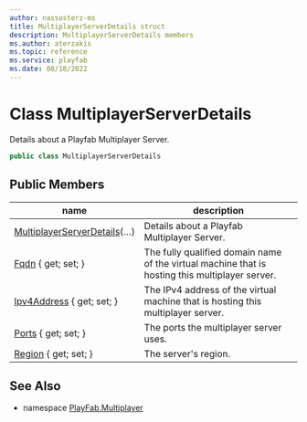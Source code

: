 ```yaml
---
author: nassosterz-ms
title: MultiplayerServerDetails struct
description: MultiplayerServerDetails members
ms.author: aterzakis
ms.topic: reference
ms.service: playfab
ms.date: 08/18/2022
---
```


# Class MultiplayerServerDetails

Details about a Playfab Multiplayer Server.

```csharp
public class MultiplayerServerDetails
```

## Public Members

| name | description |
| --- | --- |
| [MultiplayerServerDetails](MultiplayerServerDetails/MultiplayerServerDetails.md)(…) | Details about a Playfab Multiplayer Server. |
| [Fqdn](MultiplayerServerDetails/Fqdn.md) { get; set; } | The fully qualified domain name of the virtual machine that is hosting this multiplayer server. |
| [Ipv4Address](MultiplayerServerDetails/Ipv4Address.md) { get; set; } | The IPv4 address of the virtual machine that is hosting this multiplayer server. |
| [Ports](MultiplayerServerDetails/Ports.md) { get; set; } | The ports the multiplayer server uses. |
| [Region](MultiplayerServerDetails/Region.md) { get; set; } | The server's region. |

## See Also

* namespace [PlayFab.Multiplayer](../PlayFabMultiplayerSDK.md)
